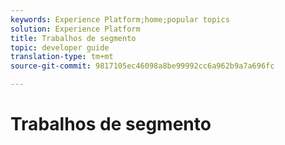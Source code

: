 ```yaml
---
keywords: Experience Platform;home;popular topics
solution: Experience Platform
title: Trabalhos de segmento
topic: developer guide
translation-type: tm+mt
source-git-commit: 9817105ec46098a8be99992cc6a962b9a7a696fc

---
```



# Trabalhos de segmento
